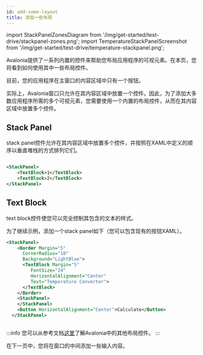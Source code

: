 ```yaml
---
id: add-some-layout
title: 添加一些布局
---
```


import StackPanelZonesDiagram from '/img/get-started/test-drive/stackpanel-zones.png';
import TemperatureStackPanelScreenshot from '/img/get-started/test-drive/temperature-stackpanel.png';

Avalonia提供了一系列内置的控件来帮助您布局应用程序的可视元素。在本页，您将看到如何使用其中一些布局控件。

目前，您的应用程序在主窗口的内容区域中只有一个按钮。

实际上，Avalonia窗口只允许在其内容区域中放置一个控件。因此，为了添加大多数应用程序所需的多个可视元素，您需要使用一个内置的布局控件，从而在其内容区域中放置多个控件。

## Stack Panel

stack panel控件允许在其内容区域中放置多个控件，并按照在XAML中定义的顺序以垂直堆栈的方式排列它们。

<img src={StackPanelZonesDiagram} alt="" />

```xml
<StackPanel>
    <TextBlock>1</TextBlock>
    <TextBlock>2</TextBlock>
</StackPanel>
```

## Text Block

text block控件使您可以完全控制其包含的文本的样式。

为了继续示例，添加一个stack panel如下（您可以包含现有的按钮XAML）。

```xml
<StackPanel>
    <Border Margin="5" 
      CornerRadius="10"
      Background="LightBlue">
      <TextBlock Margin="5"
         FontSize="24" 
         HorizontalAlignment="Center"
         Text="Temperature Converter">
      </TextBlock>
    </Border>
    <StackPanel>
    </StackPanel>    
    <Button HorizontalAlignment="Center">Calculate</Button>
  </StackPanel>
```

<img className="center" src={TemperatureStackPanelScreenshot} alt="" />

:::info
您可以从参考文档[这里](../../reference/controls/layout-controls.md)了解Avalonia中的其他布局控件。
:::

在下一页中，您将在窗口的中间添加一些输入内容。
